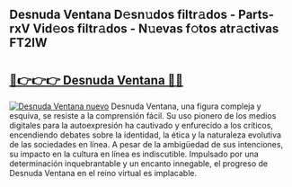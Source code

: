 ## Desnuda Ventana D𝚎sn𝚞dos filtr𝚊dos - Parts-rxV Vid𝚎os filtr𝚊dos - N𝚞evas f𝚘tos atr𝚊ctivas FT2IW

# <h2><a href="http://mb73yc.tromn.icu/?c=Desnuda+Ventana">🔗👉👉👉 Desnuda Ventana 🔗🔗</a></h2>

[![Desnuda Ventana nuevo](https://i.imgur.com/pEAQMta.gif)](http://mb73yc.tromn.icu/?c=Desnuda+Ventana)
Desnuda Ventana, una figura compleja y esquiva, se resiste a la comprensión fácil. Su uso pionero de los medios digitales para la autoexpresión ha cautivado y enfurecido a los críticos, encendiendo debates sobre la identidad, la ética y la naturaleza evolutiva de las sociedades en línea. A pesar de la ambigüedad de sus intenciones, su impacto en la cultura en línea es indiscutible. Impulsado por una determinación inquebrantable y un encanto innegable, el progreso de Desnuda Ventana en el reino virtual es implacable.
